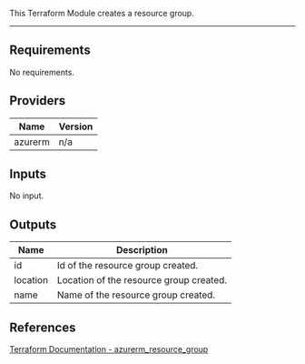 This Terraform Module creates a resource group.

***
## Requirements

No requirements.

## Providers

| Name | Version |
|------|---------|
| azurerm | n/a |

## Inputs

No input.

## Outputs

| Name | Description |
|------|-------------|
| id | Id of the resource group created. |
| location | Location of the resource group created. |
| name | Name of the resource group created. |

## References

[Terraform Documentation - azurerm_resource_group](https://registry.terraform.io/providers/hashicorp/azurerm/latest/docs/resources/resource_group)
